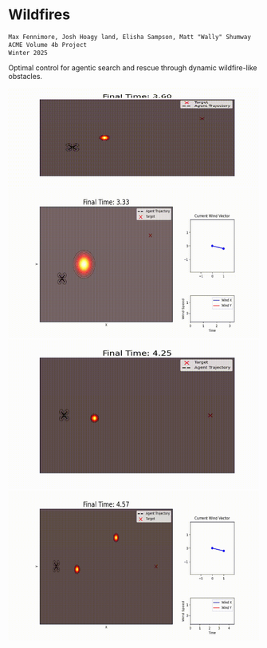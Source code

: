 # Wildfires
	Max Fennimore, Josh Hoagy land, Elisha Sampson, Matt "Wally" Shumway
	ACME Volume 4b Project
	Winter 2025

Optimal control for agentic search and rescue through dynamic wildfire-like obstacles.


<img src="animations/fire1_drone_constw.gif" width="600" height="200"/>

<img src="animations/fire1_drone_varyw.gif" width="600" height="300"/>

<img src="animations/fire2_drone_constw.gif" width="600" height="300"/>

<img src="animations/fire2_drone_varyw.gif" width="600" height="300"/>


